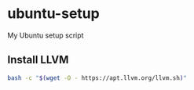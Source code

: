 # ubuntu-setup
My Ubuntu setup script

## Install LLVM

```bash
bash -c "$(wget -O - https://apt.llvm.org/llvm.sh)"
```
